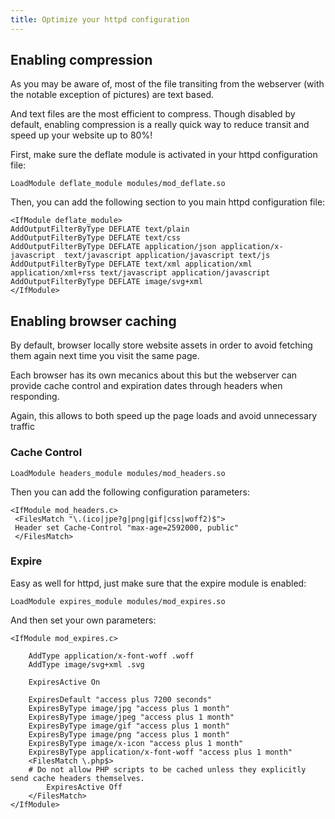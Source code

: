 ```yaml
---
title: Optimize your httpd configuration
---
```



## Enabling compression
As you may be aware of, most of the file transiting from the webserver (with the notable exception of pictures) are text based.

And text files are the most efficient to compress. Though disabled by default, enabling compression is a really quick way to reduce transit and speed up your website up to 80%!

First, make sure the deflate module is activated in your httpd configuration file:

```
LoadModule deflate_module modules/mod_deflate.so
```

Then, you can add the following section to you main httpd configuration file:

```
<IfModule deflate_module>
AddOutputFilterByType DEFLATE text/plain  
AddOutputFilterByType DEFLATE text/css 
AddOutputFilterByType DEFLATE application/json application/x-javascript  text/javascript application/javascript text/js 
AddOutputFilterByType DEFLATE text/xml application/xml application/xml+rss text/javascript application/javascript
AddOutputFilterByType DEFLATE image/svg+xml
</IfModule>
```

## Enabling browser caching

By default, browser locally store website assets in order to avoid fetching them again next time you visit the same page.

Each browser has its own mecanics about this but the webserver can provide cache control and expiration dates through headers when responding.

Again, this allows to both speed up the page loads and avoid unnecessary traffic

### Cache Control

```
LoadModule headers_module modules/mod_headers.so
```

Then you can add the following configuration parameters:

```
<IfModule mod_headers.c>
 <FilesMatch "\.(ico|jpe?g|png|gif|css|woff2)$">
 Header set Cache-Control "max-age=2592000, public"
 </FilesMatch>
```

### Expire

Easy as well for httpd, just make sure that the expire module is enabled:

```
LoadModule expires_module modules/mod_expires.so
```

And then set your own parameters:

```
<IfModule mod_expires.c>

    AddType application/x-font-woff .woff
    AddType image/svg+xml .svg

    ExpiresActive On

    ExpiresDefault "access plus 7200 seconds"
    ExpiresByType image/jpg "access plus 1 month"
    ExpiresByType image/jpeg "access plus 1 month"
    ExpiresByType image/gif "access plus 1 month"
    ExpiresByType image/png "access plus 1 month"
    ExpiresByType image/x-icon "access plus 1 month"
    ExpiresByType application/x-font-woff "access plus 1 month"
    <FilesMatch \.php$>
    # Do not allow PHP scripts to be cached unless they explicitly send cache headers themselves.
        ExpiresActive Off
    </FilesMatch>
</IfModule>
```
